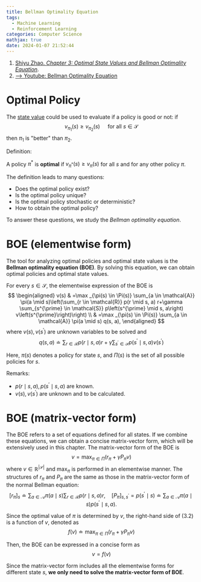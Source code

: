 ```yaml
---
title: Bellman Optimality Equation
tags:
  - Machine Learning
  - Reinforcement Learning
categories: Computer Science
mathjax: true
date: 2024-01-07 21:52:44
---
```



1. [Shiyu Zhao. *Chapter 3: Optimal State Values and Bellman Optimality Equation*](https://github.com/MathFoundationRL/Book-Mathmatical-Foundation-of-Reinforcement-Learning).
2. [--> Youtube: Bellman Optimality Equation](https://youtu.be/_QbIzluF8YI?si=9izFpm0dn82yp2yS)

<!--more-->

# Optimal Policy

The [state value](https://lyk-love.cn/2024/01/03/bellman-equation/#state-value) could be used to evaluate if a policy is good or not: if
$$
v_{\pi_1}(s) \geq v_{\pi_2}(s) \quad \text { for all } s \in \mathcal{S}
$$
then $\pi_1$ is "better" than $\pi_2$.

Definition:

A policy $\pi^*$ is **optimal** if $v_{\pi^*}(s) \geq v_\pi(s)$ for all $s$ and for any other policy $\pi$.

The definition leads to many questions:
- Does the optimal policy exist?
- Is the optimal policy unique?
- Is the optimal policy stochastic or deterministic?
- How to obtain the optimal policy?

To answer these questions, we study the *Bellman optimality equation*.

# BOE (elementwise form)

The tool for analyzing optimal policies and optimal state values is the **Bellman optimality equation (BOE)**. By solving this equation, we can obtain optimal policies and optimal state values.

For every $s \in \mathcal{S}$, the elementwise expression of the BOE is
$$
\begin{aligned}
v(s) & =\max _{\pi(s) \in \Pi(s)} \sum_{a \in \mathcal{A}} \pi(a \mid s)\left(\sum_{r \in \mathcal{R}} p(r \mid s, a) r+\gamma \sum_{s^{\prime} \in \mathcal{S}} p\left(s^{\prime} \mid s, a\right) v\left(s^{\prime}\right)\right) \\
& =\max _{\pi(s) \in \Pi(s)} \sum_{a \in \mathcal{A}} \pi(a \mid s) q(s, a),
\end{aligned}
$$
where $v(s), v\left(s^{\prime}\right)$ are unknown variables to be solved and
$$
q(s, a) \doteq \sum_{r \in \mathcal{R}} p(r \mid s, a) r+\gamma \sum_{s^{\prime} \in \mathcal{S}} p\left(s^{\prime} \mid s, a\right) v\left(s^{\prime}\right)
$$

Here, $\pi(s)$ denotes a policy for state $s$, and $\Pi(s)$ is the set of all possible policies for $s$.

Remarks:
- $p(r \mid s, a), p\left(s^{\prime} \mid s, a\right)$ are known.
- $v(s), v\left(s^{\prime}\right)$ are unknown and to be calculated.

# BOE (matrix-vector form)

The BOE refers to a set of equations defined for all states. If we combine these equations, we can obtain a concise matrix-vector form, which will be extensively used in this chapter.
The matrix-vector form of the BOE is
$$
v=\max _{\pi \in \Pi}\left(r_\pi+\gamma P_\pi v\right)
$$
where $v \in \mathbb{R}^{|\mathcal{S}|}$ and $\max _\pi$ is performed in an elementwise manner. The structures of $r_\pi$ and $P_\pi$ are the same as those in the matrix-vector form of the normal Bellman equation:
$$
\left[r_\pi\right]_s \doteq \sum_{a \in \mathcal{A}} \pi(a \mid s) \sum_{r \in \mathcal{R}} p(r \mid s, a) r, \quad\left[P_\pi\right]_{s, s^{\prime}}=p\left(s^{\prime} \mid s\right) \doteq \sum_{a \in \mathcal{A}} \pi(a \mid s) p\left(s^{\prime} \mid s, a\right) .
$$

Since the optimal value of $\pi$ is determined by $v$, the right-hand side of (3.2) is a function of $v$, denoted as
$$
f(v) \doteq \max _{\pi \in \Pi}\left(r_\pi+\gamma P_\pi v\right)
$$

Then, the BOE can be expressed in a concise form as
$$
v=f(v)
$$

Since the matrix-vector form includes all the elementwise forms for different state $s$, **we only need to solve the matrix-vector form of BOE**.

